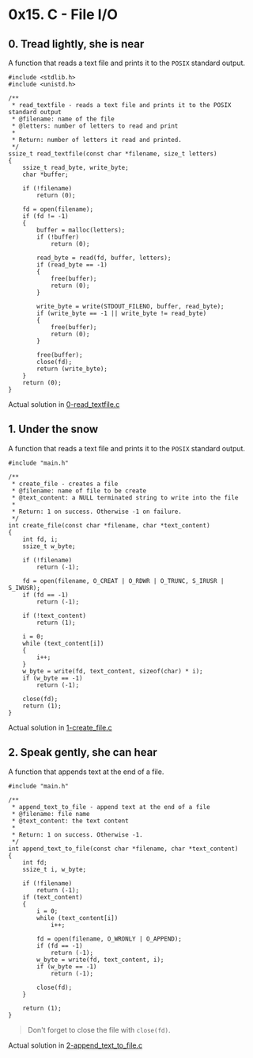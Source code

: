 # 0x15. C - File I/O

## 0. Tread lightly, she is near

A function that reads a text file and prints it to the `POSIX` standard output.

```
#include <stdlib.h>
#include <unistd.h>

/**
 * read_textfile - reads a text file and prints it to the POSIX standard output
 * @filename: name of the file
 * @letters: number of letters to read and print
 *
 * Return: number of letters it read and printed.
 */
ssize_t read_textfile(const char *filename, size_t letters)
{
	ssize_t read_byte, write_byte;
	char *buffer;

	if (!filename)
		return (0);

	fd = open(filename);
	if (fd != -1)
	{
		buffer = malloc(letters);
		if (!buffer)
			return (0);

		read_byte = read(fd, buffer, letters);
		if (read_byte == -1)
		{
			free(buffer);
			return (0);
		}

		write_byte = write(STDOUT_FILENO, buffer, read_byte);
		if (write_byte == -1 || write_byte != read_byte)
		{
			free(buffer);
			return (0);
		}

		free(buffer);
		close(fd);
		return (write_byte);
	}
	return (0);
}
```

Actual solution in [0-read_textfile.c](./0-read_textfile.c)

## 1. Under the snow

A function that reads a text file and prints it to the `POSIX` standard output.

```
#include "main.h"

/**
 * create_file - creates a file
 * @filename: name of file to be create
 * @text_content: a NULL terminated string to write into the file
 *
 * Return: 1 on success. Otherwise -1 on failure.
 */
int create_file(const char *filename, char *text_content)
{
	int fd, i;
	ssize_t w_byte;

	if (!filename)
		return (-1);

	fd = open(filename, O_CREAT | O_RDWR | O_TRUNC, S_IRUSR | S_IWUSR);
	if (fd == -1)
		return (-1);

	if (!text_content)
		return (1);

	i = 0;
	while (text_content[i])
	{
		i++;
	}
	w_byte = write(fd, text_content, sizeof(char) * i);
	if (w_byte == -1)
		return (-1);

	close(fd);
	return (1);
}
```

Actual solution in [1-create_file.c](./1-create_file.c)

## 2. Speak gently, she can hear

A function that appends text at the end of a file.

```
#include "main.h"

/**
 * append_text_to_file - append text at the end of a file
 * @filename: file name
 * @text_content: the text content
 *
 * Return: 1 on success. Otherwise -1.
 */
int append_text_to_file(const char *filename, char *text_content)
{
	int fd;
	ssize_t i, w_byte;

	if (!filename)
		return (-1);
	if (text_content)
	{
		i = 0;
		while (text_content[i])
			i++;

		fd = open(filename, O_WRONLY | O_APPEND);
		if (fd == -1)
			return (-1);
		w_byte = write(fd, text_content, i);
		if (w_byte == -1)
			return (-1);

		close(fd);
	}

	return (1);
}
```

> Don't forget to close the file with `close(fd)`.

Actual solution in [2-append_text_to_file.c](./2-append_text_to_file.c)
